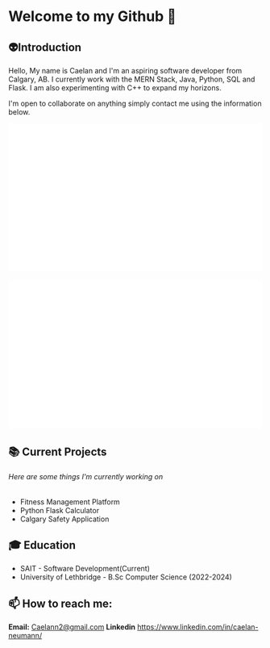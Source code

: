 
# Welcome to my Github 👋
## :alien:Introduction
Hello, My name is Caelan and I'm an aspiring software developer from Calgary, AB.
I currently work with the MERN Stack, Java, Python, SQL and Flask.
I am also experimenting with C++ to expand my horizons.

I'm open to collaborate on anything simply contact me using the information below.

![](https://raw.githubusercontent.com/CaelanX/github-stats/master/generated/overview.svg#gh-dark-mode-only)

![](https://raw.githubusercontent.com/CaelanX/github-stats/master/generated/languages.svg#gh-dark-mode-only)
## :books: Current Projects
###### Here are some things I'm currently working on
* Fitness Management Platform
* Python Flask Calculator
* Calgary Safety Application
## :mortar_board: Education
* SAIT -  Software Development(Current)
* University of Lethbridge - B.Sc Computer Science (2022-2024)

## 📫 How to reach me:
**Email:** Caelann2@gmail.com
**Linkedin** https://www.linkedin.com/in/caelan-neumann/


